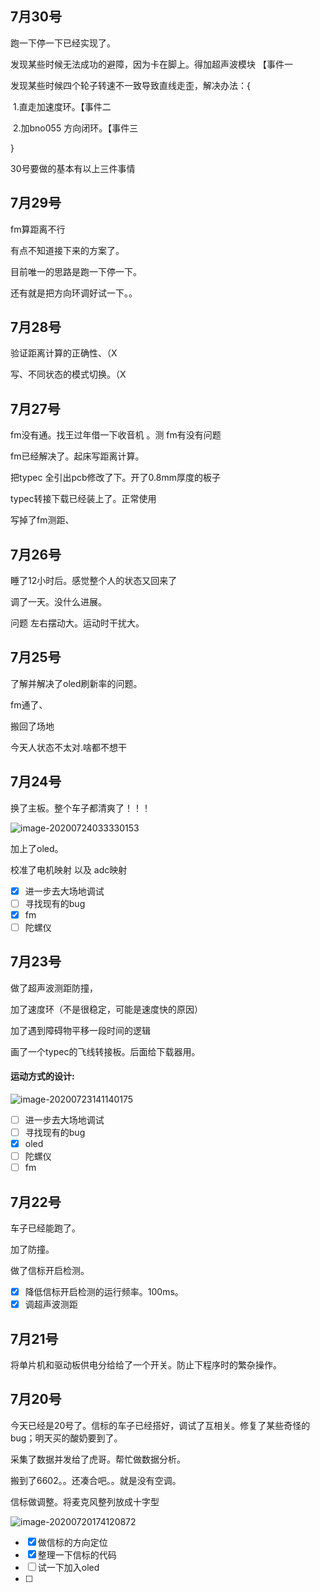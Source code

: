 ## 7月30号

跑一下停一下已经实现了。

发现某些时候无法成功的避障，因为卡在脚上。得加超声波模块 【事件一

发现某些时候四个轮子转速不一致导致直线走歪，解决办法：{	

​	1.直走加速度环。【事件二

​	2.加bno055 方向闭环。【事件三

}

30号要做的基本有以上三件事情

## 7月29号

fm算距离不行

有点不知道接下来的方案了。

目前唯一的思路是跑一下停一下。

还有就是把方向环调好试一下。。

## 7月28号

验证距离计算的正确性、（X

写、不同状态的模式切换。（X

## 7月27号

fm没有通。找王过年借一下收音机 。测 fm有没有问题

fm已经解决了。起床写距离计算。

把typec 全引出pcb修改了下。开了0.8mm厚度的板子

typec转接下载已经装上了。正常使用

写掉了fm测距、

## 7月26号

睡了12小时后。感觉整个人的状态又回来了

调了一天。没什么进展。

问题 左右摆动大。运动时干扰大。



## 7月25号

了解并解决了oled刷新率的问题。

fm通了、

搬回了场地

今天人状态不太对.啥都不想干

## 7月24号

换了主板。整个车子都清爽了！！！

![image-20200724033330153](http://tuchuang.hanbaoaaa.xyz/image-20200724033330153.png)

加上了oled。

校准了电机映射 以及 adc映射

- [x] 进一步去大场地调试
- [ ] 寻找现有的bug
- [x] fm
- [ ] 陀螺仪

## 7月23号

做了超声波测距防撞，

加了速度环（不是很稳定，可能是速度快的原因）

加了遇到障碍物平移一段时间的逻辑

画了一个typec的飞线转接板。后面给下载器用。

#### 运动方式的设计:

![image-20200723141140175](http://tuchuang.hanbaoaaa.xyz/image-20200723141140175.png)

- [ ] 进一步去大场地调试
- [ ] 寻找现有的bug
- [x] oled
- [ ] 陀螺仪
- [ ] fm

## 7月22号

车子已经能跑了。

加了防撞。

做了信标开启检测。

- [x] 降低信标开启检测的运行频率。100ms。
- [x] 调超声波测距

## 7月21号

将单片机和驱动板供电分给给了一个开关。防止下程序时的繁杂操作。

## 7月20号

今天已经是20号了。信标的车子已经搭好，调试了互相关。修复了某些奇怪的bug；明天买的酸奶要到了。

采集了数据并发给了虎哥。帮忙做数据分析。

搬到了6602。。还凑合吧。。就是没有空调。

信标做调整。将麦克风整列放成十字型

![image-20200720174120872](http://tuchuang.hanbaoaaa.xyz/image-20200720174120872.png)

- [x] 做信标的方向定位
- [x] 整理一下信标的代码
- [ ] 试一下加入oled
- [ ] 